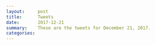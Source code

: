 ```yaml
---
layout:     post
title:      Tweets
date:       2017-12-21
summary:    These are the tweets for December 21, 2017.
categories:
---
```


